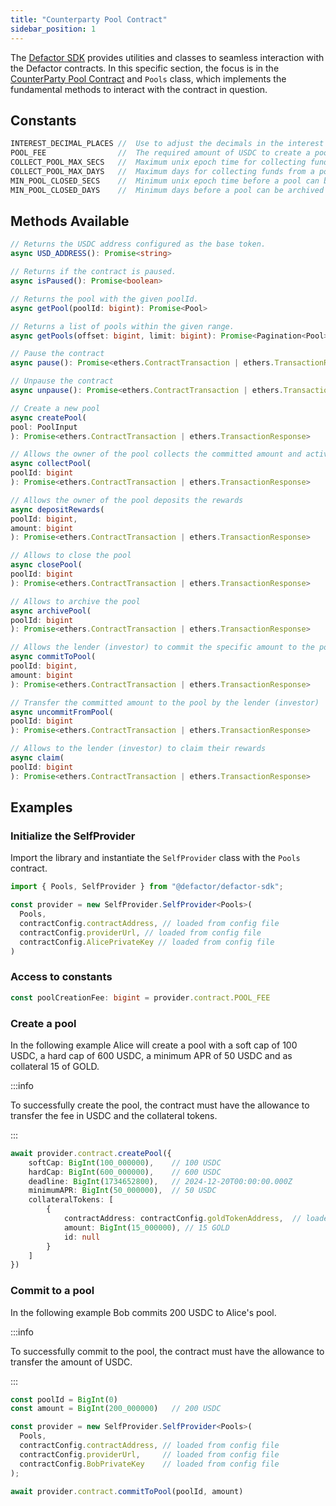 ```yaml
---
title: "Counterparty Pool Contract"
sidebar_position: 1
---
```


The [Defactor SDK](/docs/introduction/software-development-kit) provides utilities and classes to seamless interaction with the Defactor contracts. In this specific section, the focus is in the [CounterParty Pool Contract](/docs/pools/smart-contracts/pools-contract/smart-contract-erc20-collateral-pool) and `Pools` class, which implements the fundamental methods to interact with the contract in question.
 
## Constants

```typescript
INTEREST_DECIMAL_PLACES //  Use to adjust the decimals in the interest rate calculation.
POOL_FEE                //  The required amount of USDC to create a pool.
COLLECT_POOL_MAX_SECS   //  Maximum unix epoch time for collecting funds from a pool.
COLLECT_POOL_MAX_DAYS   //  Maximum days for collecting funds from a pool.
MIN_POOL_CLOSED_SECS    //  Minimum unix epoch time before a pool can be archived
MIN_POOL_CLOSED_DAYS    //  Minimum days before a pool can be archived
```

## Methods Available

```typescript
// Returns the USDC address configured as the base token.
async USD_ADDRESS(): Promise<string> 

// Returns if the contract is paused.
async isPaused(): Promise<boolean> 

// Returns the pool with the given poolId.
async getPool(poolId: bigint): Promise<Pool>

// Returns a list of pools within the given range.
async getPools(offset: bigint, limit: bigint): Promise<Pagination<Pool>> 

// Pause the contract
async pause(): Promise<ethers.ContractTransaction | ethers.TransactionResponse> 

// Unpause the contract
async unpause(): Promise<ethers.ContractTransaction | ethers.TransactionResponse> 

// Create a new pool
async createPool(
pool: PoolInput
): Promise<ethers.ContractTransaction | ethers.TransactionResponse> 

// Allows the owner of the pool collects the committed amount and active the pool
async collectPool(
poolId: bigint
): Promise<ethers.ContractTransaction | ethers.TransactionResponse> 

// Allows the owner of the pool deposits the rewards
async depositRewards(
poolId: bigint,
amount: bigint
): Promise<ethers.ContractTransaction | ethers.TransactionResponse> 

// Allows to close the pool
async closePool(
poolId: bigint
): Promise<ethers.ContractTransaction | ethers.TransactionResponse> 

// Allows to archive the pool
async archivePool(
poolId: bigint
): Promise<ethers.ContractTransaction | ethers.TransactionResponse> 

// Allows the lender (investor) to commit the specific amount to the pool
async commitToPool(
poolId: bigint,
amount: bigint
): Promise<ethers.ContractTransaction | ethers.TransactionResponse> 

// Transfer the committed amount to the pool by the lender (investor)
async uncommitFromPool(
poolId: bigint
): Promise<ethers.ContractTransaction | ethers.TransactionResponse> 

// Allows to the lender (investor) to claim their rewards
async claim(
poolId: bigint
): Promise<ethers.ContractTransaction | ethers.TransactionResponse> 
```

## Examples

### Initialize the SelfProvider

Import the library and instantiate the `SelfProvider` class with the `Pools` contract.

```typescript
import { Pools, SelfProvider } from "@defactor/defactor-sdk";

const provider = new SelfProvider.SelfProvider<Pools>(
  Pools,
  contractConfig.contractAddress, // loaded from config file
  contractConfig.providerUrl, // loaded from config file
  contractConfig.AlicePrivateKey // loaded from config file
)
```

### Access to constants

```typescript
const poolCreationFee: bigint = provider.contract.POOL_FEE
```

### Create a pool

In the following example Alice will create a pool with a soft cap of 100 USDC, a hard cap of 600 USDC, a minimum APR of 50 USDC and as collateral 15 of GOLD.

:::info

To successfully create the pool, the contract must have the allowance to transfer the fee in USDC and the collateral tokens.

:::

```typescript
await provider.contract.createPool({
    softCap: BigInt(100_000000),    // 100 USDC
    hardCap: BigInt(600_000000),    // 600 USDC
    deadline: BigInt(1734652800),   // 2024-12-20T00:00:00.000Z
    minimumAPR: BigInt(50_000000),  // 50 USDC
    collateralTokens: [
        {
            contractAddress: contractConfig.goldTokenAddress,  // loaded from config file
            amount: BigInt(15_000000), // 15 GOLD
            id: null
        }
    ]
})
```

### Commit to a pool

In the following example Bob commits 200 USDC to Alice's pool.

:::info

To successfully commit to the pool, the contract must have the allowance to transfer the amount of USDC.

:::

```typescript
const poolId = BigInt(0)
const amount = BigInt(200_000000)   // 200 USDC

const provider = new SelfProvider.SelfProvider<Pools>(
  Pools,
  contractConfig.contractAddress, // loaded from config file
  contractConfig.providerUrl,     // loaded from config file
  contractConfig.BobPrivateKey    // loaded from config file
);

await provider.contract.commitToPool(poolId, amount)
```